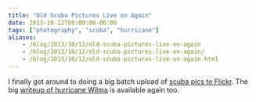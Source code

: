 ```yaml
---
title: "Old Scuba Pictures Live on Again"
date: 2013-10-12T00:00:00-00:00
tags: ["photography", "scuba", "hurricane"]
aliases:
    - /blog/2013/10/12/old-scuba-pictures-live-on-again
    - /blog/2013/10/12/old-scuba-pictures-live-on-again/
    - /blog/2013/10/12/old-scuba-pictures-live-on-again.html
---
```


I finally got around to doing a big batch upload of [scuba pics to Flickr](https://www.flickr.com/photos/jmeagher/tags/scuba/). The big [writeup of hurricane Wilma](/oldsite/scuba/Cozumel2005/wilma/) is available again too.
